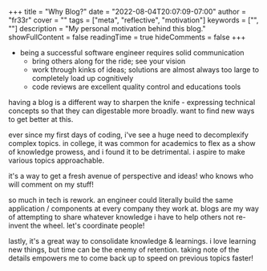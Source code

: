 +++
title = "Why Blog?"
date = "2022-08-04T20:07:09-07:00"
author = "fr33r"
cover = ""
tags = ["meta", "reflective", "motivation"]
keywords = ["", ""]
description = "My personal motivation behind this blog."
showFullContent = false
readingTime = true
hideComments = false
+++

- being a successful software engineer requires solid communication
  - bring others along for the ride; see your vision
  - work through kinks of ideas; solutions are almost always too large to completely load up cognitively
  - code reviews are excellent quality control and educations tools

having a blog is a different way to sharpen the knife - expressing technical concepts
so that they can digestable more broadly. want to find new ways to get better at this.

ever since my first days of coding, i've see a huge need to decomplexify complex topics.
in college, it was common for academics to flex as a show of knowledge prowess, and i found
it to be detrimental. i aspire to make various topics approachable.

it's a way to get a fresh avenue of perspective and ideas! who knows who will comment on my stuff!

so much in tech is rework. an engineer could literally build the same application / components at every
company they work at. blogs are my way of attempting to share whatever knowledge i have to help
others not re-invent the wheel. let's coordinate people!

lastly, it's a great way to consolidate knowledge & learnings. i love learning new things,
but time can be the enemy of retention. taking note of the details empowers me to come
back up to speed on previous topics faster!



